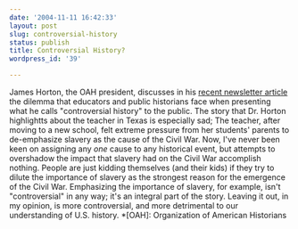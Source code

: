 ```yaml
---
date: '2004-11-11 16:42:33'
layout: post
slug: controversial-history
status: publish
title: Controversial History?
wordpress_id: '39'

---
```


James Horton, the OAH president, discusses in his [recent newsletter article](http://www.oah.org/pubs/nl/2004nov/horton.html) the dilemma that educators and public historians face when presenting what he calls "controversial history" to the public. The story that Dr. Horton highlightts about the teacher in Texas is especially sad; The teacher, after moving to a new school, felt extreme pressure from her students' parents to de-emphasize slavery as the cause of the Civil War. Now, I've never been keen on assigning any _one_ cause to any historical event, but attempts to overshadow the impact that slavery had on the Civil War accomplish nothing. People are just kidding themselves (and their kids) if they try to dilute the importance of slavery as the strongest reason for the emergence of the Civil War. Emphasizing the importance of slavery, for example, isn't "controversial" in any way; it's an integral part of the story. Leaving it out, in my opinion, is more controversial, and more detrimental to our understanding of U.S. history.
  *[OAH]: Organization of American Historians
